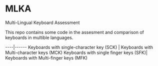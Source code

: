 # MLKA
Multi-Lingual Keyboard Assessment

This repo contains some code in the assesment and comparison of keyboards in multible languages.

----|------
Keyboards with single-character key (SCK) | Keyboards with Multi-character keys (MCK)
Keyboards with single finger keys (SFK)| Keyboards with Multi-finger keys (MFK)
